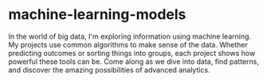 # machine-learning-models
In the world of big data, I'm exploring information using machine learning. My projects use common algorithms to make sense of the data. Whether predicting outcomes or sorting things into groups, each project shows how powerful these tools can be. Come along as we dive into data, find patterns, and discover the amazing possibilities of advanced analytics.

